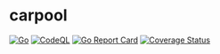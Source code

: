 # carpool

[![Go](https://github.com/serdarkalayci/carpool/actions/workflows/go.yml/badge.svg)](https://github.com/serdarkalayci/carpool/actions/workflows/go.yml)  [![CodeQL](https://github.com/serdarkalayci/carpool/actions/workflows/codeql.yml/badge.svg)](https://github.com/serdarkalayci/carpool/actions/workflows/codeql.yml) [![Go Report Card](https://goreportcard.com/badge/github.com/serdarkalayci/carpool/api)](https://goreportcard.com/report/github.com/serdarkalayci/carpool/api)  [![Coverage Status](https://coveralls.io/repos/github/serdarkalayci/carpool/badge.svg?branch=main)](https://coveralls.io/github/serdarkalayci/carpool?branch=main)